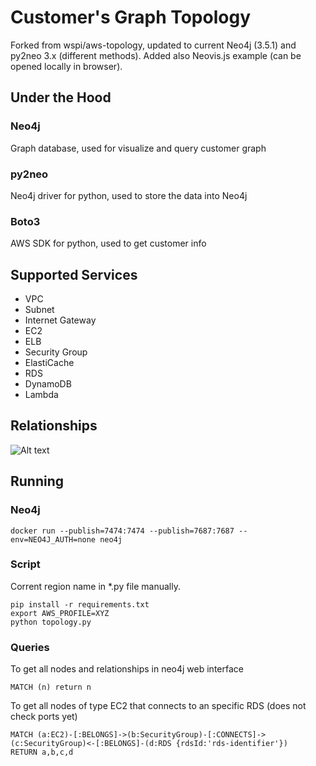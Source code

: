 # Customer's Graph Topology

Forked from wspi/aws-topology, updated to current Neo4j (3.5.1) and py2neo 3.x (different methods). Added also Neovis.js example (can be opened locally in browser).

## Under the Hood
### Neo4j
Graph database, used for visualize and query customer graph

### py2neo
Neo4j driver for python, used to store the data into Neo4j
### Boto3
AWS SDK for python, used to get customer info

## Supported Services
* VPC
* Subnet
* Internet Gateway
* EC2
* ELB
* Security Group
* ElastiCache
* RDS
* DynamoDB
* Lambda

## Relationships
![Alt text](https://github.com/wspi/aws-topology/blob/master/topology.png)


## Running
### Neo4j
```docker run --publish=7474:7474 --publish=7687:7687 --env=NEO4J_AUTH=none neo4j```

### Script
Corrent region name in \*.py file manually.
```
pip install -r requirements.txt
export AWS_PROFILE=XYZ
python topology.py
```

### Queries
To get all nodes and relationships in neo4j web interface
```
MATCH (n) return n
```
To get all nodes of type EC2 that connects to an specific RDS (does not check ports yet)
```
MATCH (a:EC2)-[:BELONGS]->(b:SecurityGroup)-[:CONNECTS]->(c:SecurityGroup)<-[:BELONGS]-(d:RDS {rdsId:'rds-identifier'})
RETURN a,b,c,d
```
